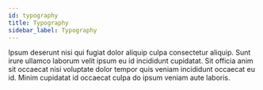 ```yaml
---
id: typography
title: Typography
sidebar_label: Typography
---
```


Ipsum deserunt nisi qui fugiat dolor aliquip culpa consectetur aliquip. Sunt irure ullamco laborum velit ipsum eu id incididunt cupidatat. Sit officia anim sit occaecat nisi voluptate dolor tempor quis veniam incididunt occaecat eu id. Minim cupidatat id occaecat culpa do ipsum veniam aute laboris.
